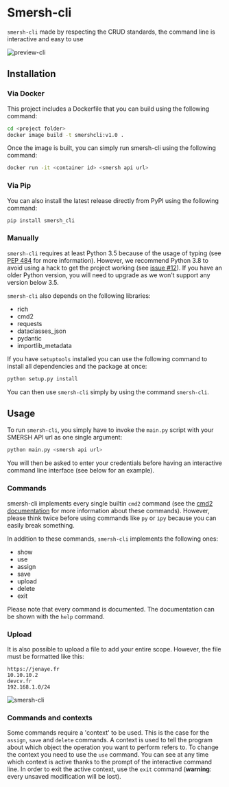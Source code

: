 # Smersh-cli

`smersh-cli` made by respecting the CRUD standards, the command line is interactive and easy to use

![preview-cli](/img/preview-cli.png)

##  Installation

###  Via Docker

This project includes a Dockerfile that you can build using the following command:

```bash
cd <project folder>
docker image build -t smershcli:v1.0 .
```

Once the image is built, you can simply run smersh-cli using the following command:

```bash
docker run -it <container id> <smersh api url>
```

### Via Pip

You can also install the latest release directly from PyPI using the following command:

```bash
pip install smersh_cli
```

### Manually

`smersh-cli` requires at least Python 3.5 because of the usage of typing (see [PEP 484](https://www.python.org/dev/peps/pep-0484/) 
for more information). However, we recommend Python 3.8 to avoid using a hack to get the project working (see [issue #12](https://github.com/CMEPW/smersh-cli/issues/12)). 
If you have an older Python version, you will need to upgrade as we won't support any version below 3.5.

`smersh-cli` also depends on the following libraries:

* rich
* cmd2
* requests
* dataclasses_json
* pydantic
* importlib_metadata

If you have `setuptools` installed you can use the following command to install all dependencies and the package at once:

```bash
python setup.py install
```

You can then use `smersh-cli` simply by using the command `smersh-cli`.


## Usage

To run `smersh-cli`, you simply have to invoke the `main.py` script with your SMERSH API url as one single argument:

```bash
python main.py <smersh api url>
```

You will then be asked to enter your credentials before having an interactive command line interface (see below for an 
example).


### Commands

smersh-cli implements every single builtin `cmd2` command (see the [cmd2 documentation](https://cmd2.readthedocs.io/en/latest/features/builtin_commands.html) 
for more information about these commands). However, please think twice before using commands like `py` or `ipy` because
you can easily break something.

In addition to these commands, `smersh-cli` implements the following ones:

* show
* use
* assign
* save
* upload
* delete
* exit

Please note that every command is documented. The documentation can be shown with the `help` command.


### Upload
It is also possible to upload a file to add your entire scope. However, the file must be formatted like this: 

```
https://jenaye.fr
10.10.10.2
devcv.fr
192.168.1.0/24
```

![smersh-cli](/img/upload-cli.png)

### Commands and contexts

Some commands require a 'context' to be used. This is the case for the `assign`, `save` and `delete` commands. A context 
is used to tell the program about which object the operation you want to perform refers to. To change the context you 
need to use the `use` command. You can see at any time which context is active thanks to the prompt of the interactive 
command line. In order to exit the active context, use the `exit` command (**warning**: every unsaved modification will 
be lost).